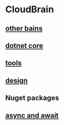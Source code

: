 # CloudBrain

## [other bains](https://github.com/EifelMono/cloud-brain/blob/master/other-brains.md)

## [dotnet core](https://github.com/EifelMono/cloud-brain/blob/master/dotnet-core.md)
## [tools](https://github.com/EifelMono/cloud-brain/blob/master/tools.md)
## [design](https://github.com/EifelMono/cloud-brain/blob/master/design.md)

## Nuget packages


## [async and await](https://github.com/EifelMono/cloud-brain/blob/master/async_and_await.md)

